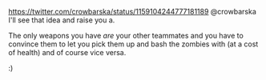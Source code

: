 https://twitter.com/crowbarska/status/1159104244777181189 @crowbarska I'll see that idea and raise you a.

The only weapons you have *are* your other teammates and you have to convince them to let you pick them up and bash the zombies with (at a cost of health) and of course vice versa.

:)